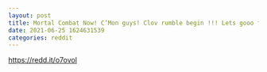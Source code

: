 ```yaml
--- 
layout: post 
title: Mortal Combat Now! C’Mon guys! Clov rumble begin !!! Lets gooo friends !!! I need your help 🙏🙏🙏 
date: 2021-06-25 1624631539 
categories: reddit 
--- 
```

https://redd.it/o7ovol